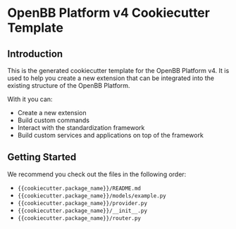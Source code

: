 # OpenBB Platform v4 Cookiecutter Template

## Introduction

This is the generated cookiecutter template for the OpenBB Platform v4.
It is used to help you create a new extension that can be integrated into the existing structure of the OpenBB Platform.

With it you can:

* Create a new extension
* Build custom commands
* Interact with the standardization framework
* Build custom services and applications on top of the framework

## Getting Started

We recommend you check out the files in the following order:

* `{{cookiecutter.package_name}}/README.md`
* `{{cookiecutter.package_name}}/models/example.py`
* `{{cookiecutter.package_name}}/provider.py`
* `{{cookiecutter.package_name}}/__init__.py`
* `{{cookiecutter.package_name}}/router.py`
